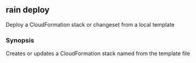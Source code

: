 ## rain deploy

Deploy a CloudFormation stack or changeset from a local template

### Synopsis

Creates or updates a CloudFormation stack named <stack> from the template file <template>. 
You can also create and execute changesets with this command.
If you don't specify a stack name, rain will use the template filename minus its extension.

If a template needs to be packaged before it can be deployed, rain will package the template first.
Rain will attempt to create an S3 bucket to store artifacts that it packages and deploys.
The bucket's name will be of the format rain-artifacts-<AWS account id>-<AWS region>.

The config flag can be used to programmatically set tags and parameters.
The format is similar to the "Template configuration file" for AWS CodePipeline just without the
'StackPolicy' key. The file can be in YAML or JSON format.

JSON:
  {
    "Parameters" : {
      "NameOfTemplateParameter" : "ValueOfParameter",
      ...
    },
    "Tags" : {
      "TagKey" : "TagValue",
      ...
    }
  }

YAML:
  Parameters:
    NameOfTemplateParameter: ValueOfParameter
    ...
  Tags:
    TagKey: TagValue
    ...

To create a changeset:

rain deploy --no-exec <template> [stackName]

To execute a changeset:

rain deploy --changeset <stackName> <changeSetName>

To list and delete changesets, use the ls and rm commands.


```
rain deploy <template> [stack]
```

### Options

```
      --changeset                execute the changeset, rain deploy --changeset <stackName> <changeSetName>
  -c, --config string            YAML or JSON file to set tags and parameters
  -d, --detach                   once deployment has started, don't wait around for it to finish
  -h, --help                     help for deploy
      --ignore-unknown-params    Ignore unknown parameters
  -k, --keep                     keep deployed resources after a failure by disabling rollbacks
  -x, --no-exec                  do not execute the changeset
      --node-style string        Set the node output style to tagged, doublequoted, singlequoted, literal, folded, quotescalars, original, or flow
      --params strings           set parameter values; use the format key1=value1,key2=value2
  -p, --profile string           AWS profile name; read from the AWS CLI configuration file
  -r, --region string            AWS region to use
      --role-arn string          ARN of an IAM role that CloudFormation should assume to deploy the stack
      --s3-bucket string         Name of the S3 bucket that is used to upload assets
      --s3-prefix string         Prefix to add to objects uploaded to S3 bucket
      --tags strings             add tags to the stack; use the format key1=value1,key2=value2
  -t, --termination-protection   enable termination protection on the stack
  -y, --yes                      don't ask questions; just deploy
```

### Options inherited from parent commands

```
      --debug       Output debugging information
      --no-colour   Disable colour output
```

### SEE ALSO

* [rain](index.md)	 - 

###### Auto generated by spf13/cobra on 2-May-2024
